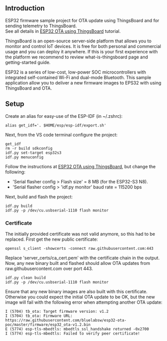 ## Introduction

ESP32 firmware sample project for OTA update using ThingsBoard and for sending telemetry to ThingsBoard.  
See all details in [ESP32 OTA using ThingsBoard](https://thingsboard.io/docs/samples/esp32/ota/) tutorial.

ThingsBoard is an open-source server-side platform that allows you to monitor and control IoT devices. It is free for both personal and commercial usage and you can deploy it anywhere. If this is your first experience with the platform we recommend to review what-is-thingsboard page and getting-started guide.

ESP32 is a series of low-cost, low-power SOC microcontrollers with integrated self-contained Wi-Fi and dual-mode Bluetooth.
This sample application allow you to deliver a new firmware images to EPS32 with using ThingsBoard and OTA.

## Setup

Create an alias for easy-use of the ESP-IDF (in ~/.zshrc):
    
    alias get_idf='. $HOME/esp/esp-idf/export.sh'

Next, from the VS code terminal configure the project:

    get_idf
    rm -r build sdkconfig
    idf.py set-target esp32s3
    idf.py menuconfig

 Follow the instructions at [ESP32 OTA using ThingsBoard](https://thingsboard.io/docs/samples/esp32/ota/), but change the following:
  - 'Serial flasher config > Flash size' = 8 MB (for the ESP32-S3 N8).
  - 'Serial flasher config > 'idf.py monitor' baud rate = 115200 bps
 
 Next, build and flash the project:

    idf.py build
    idf.py -p /dev/cu.usbserial-1110 flash monitor

### Certificate

The initially provided certificate was not valid anymore, so this had to be replaced. First get the new public certificate:

    openssl s_client -showcerts -connect raw.githubusercontent.com:443

Replace 'server_certs/ca_cert.pem' with the certificate chain in the output. Now, any new binary built and flashed should allow
OTA updates from raw.githubusercontent.com over port 443.

    idf.py clean build
    idf.py -p /dev/cu.usbserial-1110 flash monitor

Ensure that any new binary images are also built with this certificate. Otherwise you could expect the initial OTA update to be OK, but
the new image will fail with the following error when attempting another OTA update:

    I (5704) tb_ota: Target firmware version: v1.2
    I (5704) tb_ota: Firmware URL: https://raw.githubusercontent.com/bluelabsw/esp32-ota-poc/master/firmware/esp32_ota-v1.2.bin
    E (5774) esp-tls-mbedtls: mbedtls_ssl_handshake returned -0x2700
    I (5774) esp-tls-mbedtls: Failed to verify peer certificate!
